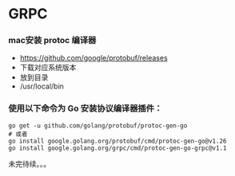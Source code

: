 
# GRPC

### mac安装 protoc 编译器
* https://github.com/google/protobuf/releases
* 下载对应系统版本
* 放到目录
* /usr/local/bin 


### 使用以下命令为 Go 安装协议编译器插件：
```shell
go get -u github.com/golang/protobuf/protoc-gen-go
# 或者
go install google.golang.org/protobuf/cmd/protoc-gen-go@v1.26
go install google.golang.org/grpc/cmd/protoc-gen-go-grpc@v1.1
```



[comment]: <> (在 proto 文件中定义生成的go文件包名)

[comment]: <> (```shell)

[comment]: <> (option go_package="/services"; // 指定包名 )

[comment]: <> (```)

[comment]: <> (进入 pbfiles 文件夹 执行以下命令)

[comment]: <> (```shell)

[comment]: <> (protoc --go_out=../ Prod.proto)

[comment]: <> (```)

[comment]: <> (将会在`services`目录下生成`Prod.pb.go`文件)

[comment]: <> (在proto文件中增加)

[comment]: <> (```protobuf)

[comment]: <> (service ProdService{)

[comment]: <> ( rpc GetProdStock &#40;ProdRequest&#41; returns &#40;ProdResponse&#41;;)

[comment]: <> (})

[comment]: <> (```)

[comment]: <> (执行以下命令生成文件 Prod_grpc.pb.go)

[comment]: <> (```shell)

[comment]: <> (protoc --go-grpc_out=../ Prod.proto)

[comment]: <> (```)

[comment]: <> (关于生成的这些东西有点乱 命令也是乱的不行)

[comment]: <> (更详细的资料看这里)

[comment]: <> (https://developers.google.com/protocol-buffers)

[comment]: <> (https://github.com/protocolbuffers/protobuf-go/releases/tag/v1.20.0#v1.20-generated-code)



未完待续。。。